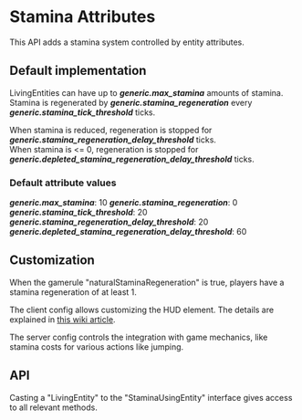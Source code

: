# Stamina Attributes
This API adds a stamina system controlled by entity attributes.

## Default implementation
LivingEntities can have up to **_generic.max_stamina_** amounts of stamina. Stamina is regenerated by **_generic.stamina_regeneration_** every **_generic.stamina_tick_threshold_** ticks.

When stamina is reduced, regeneration is stopped for **_generic.stamina_regeneration_delay_threshold_** ticks.\
When stamina is <= 0, regeneration is stopped for **_generic.depleted_stamina_regeneration_delay_threshold_** ticks.

### Default attribute values
**_generic.max_stamina_**: 10
**_generic.stamina_regeneration_**: 0
**_generic.stamina_tick_threshold_**: 20
**_generic.stamina_regeneration_delay_threshold_**: 20
**_generic.depleted_stamina_regeneration_delay_threshold_**: 60

## Customization
When the gamerule "naturalStaminaRegeneration" is true, players have a stamina regeneration of at least 1.

The client config allows customizing the HUD element. The details are explained in [this wiki article](https://github.com/TheRedBrain/overhauled-damage/wiki/Resource-Bar-Customization).

The server config controls the integration with game mechanics, like stamina costs for various actions like jumping.

## API
Casting a "LivingEntity" to the "StaminaUsingEntity" interface gives access to all relevant methods.